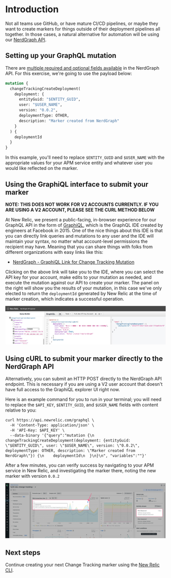 # Introduction

Not all teams use GitHub, or have mature CI/CD pipelines, or maybe they want to create markers for things outside of their deployment pipelines all together. In those cases, a natural alternative for automation will be using our [NerdGraph API](https://docs.newrelic.com/docs/change-tracking/change-tracking-graphql/).

## Setting up your GraphQL mutation

There are [multiple required and optional fields available](https://docs.newrelic.com/docs/change-tracking/change-tracking-graphql/#field-definitions) in the NerdGraph API. For this exercise, we're going to use the payload below:

```graphql
mutation {
  changeTrackingCreateDeployment(
    deployment: {
      entityGuid: "$ENTITY_GUID",
      user: "$USER_NAME",
      version: "0.0.2",
      deploymentType: OTHER,
      description: "Marker created from NerdGraph"
    }
  ) {
    deploymentId
  }
}
```

In this example, you'll need to replace `$ENTITY_GUID` and `$USER_NAME` with the appropriate values for your APM service entity and whatever user you would like reflected on the marker.

## Using the GraphiQL interface to submit your marker

**NOTE: THIS DOES NOT WORK FOR V2 ACCOUNTS CURRENTLY. IF YOU ARE USING A V2 ACCOUNT, PLEASE SEE THE CURL METHOD BELOW**

At New Relic, we present a public-facing, in-browser experience for our GraphQL API in the form of [GraphiQL](https://github.com/graphql/graphiql), which is the GraphQL IDE created by engineers at Facebook in 2015. One of the nice things about this IDE is that you can directly link queries and mutations to any user and the IDE will maintain your syntax, no matter what account-level permissions the recipient may have. Meaning that you can share things with folks from different organizations with easy links like this:

 * [NerdGraph - GraphiQL Link for Change Tracking Mutation](https://api.newrelic.com/graphiql?#query=mutation%20%7B%0A%20%20changeTrackingCreateDeployment%28deployment%3A%20%7BentityGuid%3A%20%22%24ENTITY_GUID%22%2C%20user%3A%20%22%24USER_NAME%22%2C%20version%3A%20%220.0.2%22%2C%20deploymentType%3A%20OTHER%2C%20description%3A%20%22Marker%20created%20from%20NerdGraph%22%7D%29%20%7B%0A%20%20%20%20deploymentId%0A%20%20%7D%0A%7D%0A)

Clicking on the above link will take you to the IDE, where you can select the API key for your account, make edits to your mutation as needed, and execute the mutation against our API to create your marker. The panel on the right will show you the results of your mutation, in this case we've only elected to return the `deploymentId` generated by New Relic at the time of marker creation, which indicates a successful operation.

<p align="center">
  <img src="./images/nerdgraph_1.jpg" alt="GraphiQL UI">
</p>

## Using cURL to submit your marker directly to the NerdGraph API

Alternatively, you can submit an HTTP POST directly to the NerdGraph API endpoint. This is necessary if you are using a V2 user account that doesn't have full access to the GraphiQL explorer UI right now.

Here is an example command for you to run in your terminal; you will need to replace the `$API_KEY`, `$ENTITY_GUID`, and `$USER_NAME` fields with content relative to you:

```
curl https://api.newrelic.com/graphql \
  -H 'Content-Type: application/json' \
  -H 'API-Key: $API_KEY' \
  --data-binary '{"query":"mutation {\n  changeTrackingCreateDeployment(deployment: {entityGuid: \"$ENTITY_GUID\", user: \"$USER_NAME\", version: \"0.0.2\", deploymentType: OTHER, description: \"Marker created from NerdGraph\"}) {\n    deploymentId\n  }\n}\n", "variables":""}'
```


After a few minutes, you can verify success by navigating to your APM service in New Relic, and investigating the marker there, noting the new marker with version `0.0.2`

<p align="center">
  <img src="./images/nerdgraph_2.jpg" alt="New Relic APM interface">
</p>

## Next steps

Continue creating your next Change Tracking marker using the [New Relic CLI](./4_NEW%20RELIC%20CLI.md).
